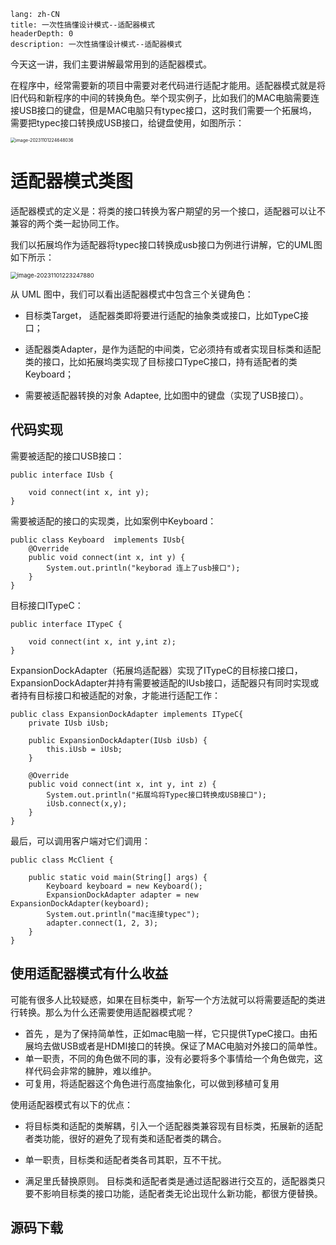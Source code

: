 ```
lang: zh-CN
title: 一次性搞懂设计模式--适配器模式
headerDepth: 0
description: 一次性搞懂设计模式--适配器模式
```

今天这一讲，我们主要讲解最常用到的适配器模式。

在程序中，经常需要新的项目中需要对老代码进行适配才能用。适配器模式就是将旧代码和新程序的中间的转换角色。举个现实例子，比如我们的MAC电脑需要连接USB接口的键盘，但是MAC电脑只有typec接口，这时我们需要一个拓展坞，需要把typec接口转换成USB接口，给键盘使用，如图所示：

<img src="https://static.javajike.com/img/2023/11/1/image-20231101224648036.png" alt="image-20231101224648036" style="zoom:50%;" />



# 适配器模式类图



适配器模式的定义是：将类的接口转换为客户期望的另一个接口，适配器可以让不兼容的两个类一起协同工作。

我们以拓展坞作为适配器将typec接口转换成usb接口为例进行讲解，它的UML图如下所示：


<img src="https://static.javajike.com/img/2023/11/1/image-20231101223247880.png" alt="image-20231101223247880" style="zoom:67%;" />


从 UML 图中，我们可以看出适配器模式中包含三个关键角色：

- 目标类Target， 适配器类即将要进行适配的抽象类或接口，比如TypeC接口；

- 适配器类Adapter，是作为适配的中间类，它必须持有或者实现目标类和适配类的接口，比如拓展坞类实现了目标接口TypeC接口，持有适配者的类Keyboard；

- 需要被适配器转换的对象 Adaptee, 比如图中的键盘（实现了USB接口）。



## 代码实现



需要被适配的接口USB接口：

```
public interface IUsb {

    void connect(int x, int y);
}

```

需要被适配的接口的实现类，比如案例中Keyboard：

```
public class Keyboard  implements IUsb{
    @Override
    public void connect(int x, int y) {
        System.out.println("keyborad 连上了usb接口");
    }
}

```

目标接口ITypeC：

```
public interface ITypeC {

    void connect(int x, int y,int z);
}
```

ExpansionDockAdapter（拓展坞适配器）实现了ITypeC的目标接口接口，ExpansionDockAdapter并持有需要被适配的IUsb接口，适配器只有同时实现或者持有目标接口和被适配的对象，才能进行适配工作：

```
public class ExpansionDockAdapter implements ITypeC{
    private IUsb iUsb;

    public ExpansionDockAdapter(IUsb iUsb) {
        this.iUsb = iUsb;
    }

    @Override
    public void connect(int x, int y, int z) {
        System.out.println("拓展坞将Typec接口转换成USB接口");
        iUsb.connect(x,y);
    }
}
```

最后，可以调用客户端对它们调用：

```
public class McClient {

    public static void main(String[] args) {
        Keyboard keyboard = new Keyboard();
        ExpansionDockAdapter adapter = new ExpansionDockAdapter(keyboard);
        System.out.println("mac连接typec");
        adapter.connect(1, 2, 3);
    }
}
```

## 使用适配器模式有什么收益

可能有很多人比较疑惑，如果在目标类中，新写一个方法就可以将需要适配的类进行转换。那么为什么还需要使用适配器模式呢？

- 首先 ，是为了保持简单性，正如mac电脑一样，它只提供TypeC接口。由拓展坞去做USB或者是HDMI接口的转换。保证了MAC电脑对外接口的简单性。
- 单一职责，不同的角色做不同的事，没有必要将多个事情给一个角色做完，这样代码会非常的臃肿，难以维护。
- 可复用，将适配器这个角色进行高度抽象化，可以做到移植可复用



使用适配器模式有以下的优点：

- 将目标类和适配的类解耦，引入一个适配器类兼容现有目标类，拓展新的适配者类功能，很好的避免了现有类和适配者类的耦合。

- 单一职责，目标类和适配者类各司其职，互不干扰。
- 满足里氏替换原则。 目标类和适配者类是通过适配器进行交互的，适配器类只要不影响目标类的接口功能，适配者类无论出现什么新功能，都很方便替换。



## 源码下载



